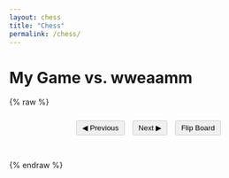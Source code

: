 ```yaml
---
layout: chess
title: "Chess"
permalink: /chess/
---
```


# My Game vs. wweaamm

{% raw %}
<div id="chessboard" style="width: 70vw; max-width: 600px; margin: 20px auto;"></div>
<div id="move-controls" style="max-width: 600px; margin: 0 auto; text-align: center;">
  <button id="prev-move" style="margin: 5px;">◀ Previous</button>
  <button id="next-move" style="margin: 5px;">Next ▶</button>
  <button id="flip-board" style="margin: 5px;">Flip Board</button>
</div>
<div id="move-list" style="max-width: 600px; margin: 20px auto; columns: 2; column-gap: 20px;"></div>

<!-- Load chess libraries -->
<link rel="stylesheet" href="https://unpkg.com/@chrisoakman/chessboardjs@1.0.0/dist/chessboard-1.0.0.min.css">
<script src="https://cdnjs.cloudflare.com/ajax/libs/chess.js/0.10.2/chess.js"></script>
<script src="https://unpkg.com/@chrisoakman/chessboardjs@1.0.0/dist/chessboard-1.0.0.min.js"></script>

<script>
// Initialize game
const game = new Chess();
const board = Chessboard('chessboard', {
  position: 'start',
  draggable: false,
  moveSpeed: 'fast'
});

// Your exact game in PGN format
const pgn = `
[Event "SolitaryLife1 vs. wweaamm"]
[Site "Chess.com"]
[Date "2025-03-02"]
[White "SolitaryLife1"]
[Black "wweaamm"]
[Result "1-0"]
[WhiteElo "1213"]
[BlackElo "1052"]
[TimeControl "600"]
[Termination "SolitaryLife1 won by resignation"]
1. e4 e5 2. Nf3 Nc6 3. c3 Nf6 4. Qa4 d5 5. exd5 Nxd5 6. d4 Bd6 7. dxe5 Bxe5 8.
Nxe5 Qe7 9. Qe4 Nxe5 10. Qxd5 Nf3+ 11. Kd1 Qe1+ 12. Kc2 Bf5+ 13. Qxf5 Qxf2+ 14.
Nd2 Rd8 15. Qxf3 Rxd2+ 16. Bxd2 Qxf3 17. gxf3 1-0
`;

// Load the game
game.loadPgn(pgn);
const moves = game.history({ verbose: true });
let currentMove = -1;

// Display all moves
const movesElement = document.getElementById('move-list');
moves.forEach((move, i) => {
  const moveNumber = Math.floor(i/2) + 1;
  if (i % 2 === 0) {
    movesElement.innerHTML += `<div><strong>${moveNumber}.</strong> <span class="move" data-move="${i}">${move.san}</span>`;
  } else {
    movesElement.innerHTML += ` <span class="move" data-move="${i}">${move.san}</span></div>`;
  }
});

// Update board position
function updateBoard() {
  const tempGame = new Chess();
  for (let i = 0; i <= currentMove; i++) {
    tempGame.move(moves[i]);
  }
  board.position(tempGame.fen());
  
  // Highlight current move
  document.querySelectorAll('.move').forEach(el => el.style.fontWeight = 'normal');
  if (currentMove >= 0) {
    document.querySelector(`.move[data-move="${currentMove}"]`).style.fontWeight = 'bold';
  }
}

// Navigation controls
document.getElementById('prev-move').addEventListener('click', () => {
  if (currentMove > -1) currentMove--;
  updateBoard();
});

document.getElementById('next-move').addEventListener('click', () => {
  if (currentMove < moves.length - 1) currentMove++;
  updateBoard();
});

document.getElementById('flip-board').addEventListener('click', () => {
  board.flip();
});

// Click move in notation
document.querySelectorAll('.move').forEach(el => {
  el.addEventListener('click', (e) => {
    currentMove = parseInt(e.target.getAttribute('data-move'));
    updateBoard();
  });
});

// Initialize
updateBoard();
</script>

<style>
#chessboard { 
  box-shadow: 0 5px 15px rgba(0,0,0,0.5);
  margin-bottom: 20px;
}
.move {
  cursor: pointer;
  padding: 2px 5px;
  border-radius: 3px;
  display: inline-block;
}
.move:hover {
  background: rgba(0,0,0,0.1);
}
button {
  padding: 5px 10px;
  background: #f0f0f0;
  border: 1px solid #ccc;
  border-radius: 3px;
  cursor: pointer;
}
button:hover {
  background: #e0e0e0;
}
</style>
{% endraw %}